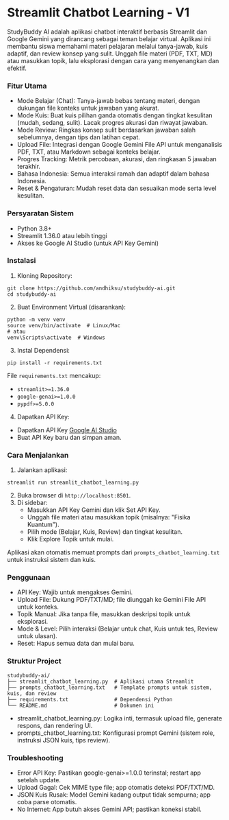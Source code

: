 # Streamlit Chatbot Learning - V1
StudyBuddy AI adalah aplikasi chatbot interaktif berbasis Streamlit dan Google Gemini yang dirancang sebagai teman belajar virtual. Aplikasi ini membantu siswa memahami materi pelajaran melalui tanya-jawab, kuis adaptif, dan review konsep yang sulit. Unggah file materi (PDF, TXT, MD) atau masukkan topik, lalu eksplorasi dengan cara yang menyenangkan dan efektif.

### Fitur Utama
- Mode Belajar (Chat): Tanya-jawab bebas tentang materi, dengan dukungan file konteks untuk jawaban yang akurat.
- Mode Kuis: Buat kuis pilihan ganda otomatis dengan tingkat kesulitan (mudah, sedang, sulit). Lacak progres akurasi dan riwayat jawaban.
- Mode Review: Ringkas konsep sulit berdasarkan jawaban salah sebelumnya, dengan tips dan latihan cepat.
- Upload File: Integrasi dengan Google Gemini File API untuk menganalisis PDF, TXT, atau Markdown sebagai konteks belajar.
- Progres Tracking: Metrik percobaan, akurasi, dan ringkasan 5 jawaban terakhir.
- Bahasa Indonesia: Semua interaksi ramah dan adaptif dalam bahasa Indonesia.
- Reset & Pengaturan: Mudah reset data dan sesuaikan mode serta level kesulitan.

### Persyaratan Sistem
- Python 3.8+
- Streamlit 1.36.0 atau lebih tinggi
- Akses ke Google AI Studio (untuk API Key Gemini)

### Instalasi
1. Kloning Repository:
```text
git clone https://github.com/andhiksu/studybuddy-ai.git
cd studybuddy-ai
```
2. Buat Environment Virtual (disarankan):
```text
python -m venv venv
source venv/bin/activate  # Linux/Mac
# atau
venv\Scripts\activate  # Windows
```
3. Instal Dependensi:
```text
pip install -r requirements.txt
```
File `requirements.txt` mencakup:
- `streamlit>=1.36.0`
- `google-genai>=1.0.0`
- `pypdf>=5.0.0`
4. Dapatkan API Key:
  - Dapatkan API Key [Google AI Studio](https://aistudio.google.com/app/api-keys)
  - Buat API Key baru dan simpan aman.
 
### Cara Menjalankan
1. Jalankan aplikasi:
```text
streamlit run streamlit_chatbot_learning.py
```
2. Buka browser di `http://localhost:8501`.
3. Di sidebar:
   - Masukkan API Key Gemini dan klik Set API Key.
   -  Unggah file materi atau masukkan topik (misalnya: "Fisika Kuantum").
   -  Pilih mode (Belajar, Kuis, Review) dan tingkat kesulitan.
   -  Klik Explore Topik untuk mulai.

Aplikasi akan otomatis memuat prompts dari `prompts_chatbot_learning.txt` untuk instruksi sistem dan kuis.

### Penggunaan
- API Key: Wajib untuk mengakses Gemini.
- Upload File: Dukung PDF/TXT/MD; file diunggah ke Gemini File API untuk konteks.
- Topik Manual: Jika tanpa file, masukkan deskripsi topik untuk eksplorasi.
- Mode & Level: Pilih interaksi (Belajar untuk chat, Kuis untuk tes, Review untuk ulasan).
- Reset: Hapus semua data dan mulai baru.

### Struktur Project
```text
studybuddy-ai/
├── streamlit_chatbot_learning.py  # Aplikasi utama Streamlit
├── prompts_chatbot_learning.txt   # Template prompts untuk sistem, kuis, dan review
├── requirements.txt               # Dependensi Python
└── README.md                      # Dokumen ini
```
- streamlit_chatbot_learning.py: Logika inti, termasuk upload file, generate respons, dan rendering UI.
- prompts_chatbot_learning.txt: Konfigurasi prompt Gemini (sistem role, instruksi JSON kuis, tips review).

### Troubleshooting
- Error API Key: Pastikan google-genai>=1.0.0 terinstal; restart app setelah update.
- Upload Gagal: Cek MIME type file; app otomatis deteksi PDF/TXT/MD.
- JSON Kuis Rusak: Model Gemini kadang output tidak sempurna; app coba parse otomatis.
- No Internet: App butuh akses Gemini API; pastikan koneksi stabil.

